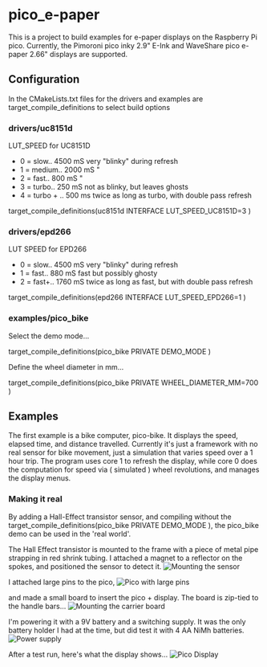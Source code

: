 # pico_e-paper
This is a project to build examples for e-paper displays on the Raspberry Pi pico.
Currently, the Pimoroni pico inky 2.9" E-Ink and WaveShare pico e-paper 2.66" displays are supported.

## Configuration
In the CMakeLists.txt files for the drivers and examples are target_compile_definitions to select build options

### drivers/uc8151d
LUT_SPEED for UC8151D
- 0 = slow..		4500 mS   very "blinky" during refresh
- 1 = medium..	    2000 mS		"
- 2 = fast..	 	800 mS		"
- 3 = turbo..	    250 mS   not as blinky, but leaves ghosts
- 4 = turbo + ..	500 ms	 twice as long as turbo, with double pass refresh

target_compile_definitions(uc8151d INTERFACE LUT_SPEED_UC8151D=3 )

### drivers/epd266
 LUT SPEED for EPD266
- 0 = slow..		4500 mS   very "blinky" during refresh
- 1 = fast..		 880 mS	  fast but possibly ghosty	
- 2 = fast+..		1760 mS	  twice as long as fast, but with double pass refresh

target_compile_definitions(epd266 INTERFACE LUT_SPEED_EPD266=1 )

### examples/pico_bike
Select the demo mode...

target_compile_definitions(pico_bike PRIVATE DEMO_MODE )

Define the wheel diameter in mm...

target_compile_definitions(pico_bike PRIVATE WHEEL_DIAMETER_MM=700 )

## Examples
The first example is a bike computer, pico-bike. It displays the speed, elapsed time, and distance travelled.
Currently it's just a framework with no real sensor for bike movement, just a simulation that varies speed over a 1 hour trip.
The program uses core 1 to refresh the display, while core 0 does the computation for speed via ( simulated ) wheel revolutions, and manages the display menus.

### Making it real 
By adding a Hall-Effect transistor sensor, and compiling without the target_compile_definitions(pico_bike PRIVATE DEMO_MODE ), the pico_bike demo can be used in the 'real world'.  

The Hall Effect transistor is mounted to the frame with a piece of metal pipe strapping in red shrink tubing. I attached a magnet to a reflector on the spokes, and positioned the sensor to detect it.
![Mounting the sensor](/assets/images/HallEffectSensor.jpg)

I attached large pins to the pico, 
![Pico with large pins](/assets/images/PicoPins.jpg)

and made a small board to insert the pico + display. The board is zip-tied to the handle bars...
![Mounting the carrier board](/assets/images/CarrierBoard.jpg)

I'm powering it with a 9V battery and a switching supply. It was the only battery holder I had at the time, but did test it with 4 AA NiMh batteries.
![Power supply](/assets/images/PowerSupply.jpg)

After a test run, here's what the display shows...
![Pico Display](/assets/images/PicoDisplay.jpg)


